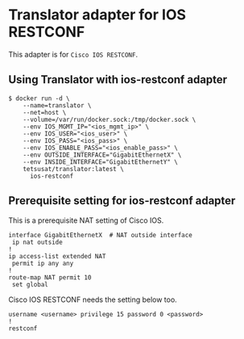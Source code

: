 # Translator adapter for IOS RESTCONF

This adapter is for `Cisco IOS RESTCONF`.

## Using Translator with ios-restconf adapter

```
$ docker run -d \
    --name=translator \
    --net=host \
    --volume=/var/run/docker.sock:/tmp/docker.sock \
    --env IOS_MGMT_IP="<ios_mgmt_ip>" \
    --env IOS_USER="<ios_user>" \
    --env IOS_PASS="<ios_pass>" \
    --env IOS_ENABLE_PASS="<ios_enable_pass>" \
    --env OUTSIDE_INTERFACE="GigabitEthernetX" \
    --env INSIDE_INTERFACE="GigabitEthernetY" \
    tetsusat/translator:latest \
      ios-restconf
```

## Prerequisite setting for ios-restconf adapter

This is a prerequisite NAT setting of Cisco IOS.

```
interface GigabitEthernetX  # NAT outside interface
 ip nat outside
!
ip access-list extended NAT
 permit ip any any
!
route-map NAT permit 10
 set global
```

Cisco IOS RESTCONF needs the setting below too.

```
username <username> privilege 15 password 0 <password>
!
restconf
```
